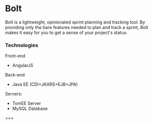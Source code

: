 Bolt
===
Bolt is a lightweight, opinionated sprint planning and tracking tool. By providing only the bare features needed to plan and track a sprint, Bolt makes it easy for you to get a sense of your project's status.


### Technologies
Front-end
- AngularJS

Back-end
- Java EE (CDI+JAXRS+EJB+JPA)

Servers:
- TomEE Server
- MySQL Database


===
